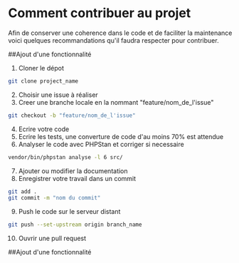 # Comment contribuer au projet

Afin de conserver une coherence dans le code et de faciliter la maintenance
voici quelques recommandations qu'il faudra respecter pour contribuer.

##Ajout d'une fonctionnalité

1. Cloner le dépot

```bash
git clone project_name
```

2. Choisir une issue à réaliser
3. Creer une branche locale en la nommant "feature/nom_de_l'issue"

```bash
git checkout -b "feature/nom_de_l'issue"
```

4. Ecrire votre code
5. Ecrire les tests, une converture de code d'au moins 70% est attendue
6. Analyser le code avec PHPStan et corriger si necessaire

```bash
vendor/bin/phpstan analyse -l 6 src/
```

7. Ajouter ou modifier la documentation
8. Enregistrer votre travail dans un commit

```bash
git add .
git commit -m "nom du commit"
```

9. Push le code sur le serveur distant

```bash
git push --set-upstream origin branch_name
```

10. Ouvrir une pull request

##Ajout d'une fonctionnalité
